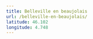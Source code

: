 ```yaml
---
title: Belleville en beaujolais
url: /belleville-en-beaujolais/
latitude: 46.102
longitude: 4.748
---
```

